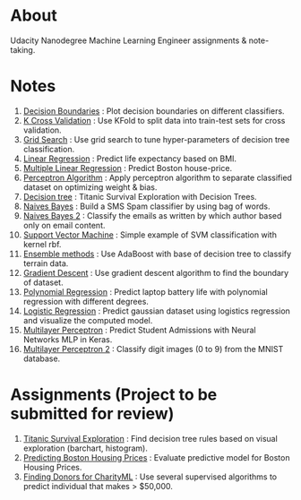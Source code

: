 # About
Udacity Nanodegree Machine Learning Engineer assignments & note-taking.

# Notes
1. [Decision Boundaries](https://github.com/woo-chia-wei/udacity-machine-learning-engineer/blob/master/00_exercises/01_decision_boundaries.ipynb) : Plot decision boundaries on different classifiers.
2. [K Cross Validation](https://github.com/woo-chia-wei/udacity-machine-learning-engineer/blob/master/00_exercises/02_k_cross_validation.ipynb) : Use KFold to split data into train-test sets for cross validation. 
3. [Grid Search](https://github.com/woo-chia-wei/udacity-machine-learning-engineer/blob/master/00_exercises/03_grid_search.ipynb) : Use grid search to tune hyper-parameters of decision tree classification. 
4. [Linear Regression](https://github.com/woo-chia-wei/udacity-machine-learning-engineer/blob/master/00_exercises/04_linear_regression.ipynb) : Predict life expectancy based on BMI.
5. [Multiple Linear Regression](https://github.com/woo-chia-wei/udacity-machine-learning-engineer/blob/master/00_exercises/05_multiple_linear_regression.ipynb) : Predict Boston house-price.
6. [Perceptron Algorithm](https://github.com/woo-chia-wei/udacity-machine-learning-engineer/blob/master/00_exercises/06_perceptron_algorithm.ipynb) : Apply perceptron algorithm to separate classified dataset on optimizing weight & bias.
7. [Decision tree](https://github.com/woo-chia-wei/udacity-machine-learning-engineer/blob/master/00_exercises/07_decision_tree.ipynb) : Titanic Survival Exploration with Decision Trees.
8. [Naives Bayes](https://github.com/woo-chia-wei/udacity-machine-learning-engineer/blob/master/00_exercises/08_naive_bayes.ipynb) : Build a SMS Spam classifier by using bag of words.
9. [Naives Bayes 2](https://github.com/woo-chia-wei/udacity-machine-learning-engineer/blob/master/00_exercises/09_naive_bayes_2.ipynb) : Classify the emails as written by which author based only on email content.
10. [Support Vector Machine](https://github.com/woo-chia-wei/udacity-machine-learning-engineer/blob/master/00_exercises/10_support_vector_machine.ipynb) : Simple example of SVM classification with kernel rbf.
11. [Ensemble methods](https://github.com/woo-chia-wei/udacity-machine-learning-engineer/blob/master/00_exercises/11_ensemble_methods.ipynb) : Use AdaBoost with base of decision tree to classify terrain data. 
12. [Gradient Descent](https://github.com/woo-chia-wei/udacity-machine-learning-engineer/blob/master/00_exercises/12_gradient_descent.ipynb) : Use gradient descent algorithm to find the boundary of dataset.
13. [Polynomial Regression](https://github.com/woo-chia-wei/udacity-machine-learning-engineer/blob/master/00_exercises/13_polynomial_regression.ipynb) : Predict laptop battery life with polynomial regression with different degrees.
14. [Logistic Regression](https://github.com/woo-chia-wei/udacity-machine-learning-engineer/blob/master/00_exercises/14_logistics_regression.ipynb) : Predict gaussian dataset using logistics regression and visualize the computed model.
15. [Multilayer Perceptron](https://github.com/woo-chia-wei/udacity-machine-learning-engineer/blob/master/00_exercises/15_multilayer_peceptron.ipynb) : Predict Student Admissions with Neural Networks MLP in Keras.
16. [Multilayer Perceptron 2](https://github.com/woo-chia-wei/udacity-machine-learning-engineer/blob/master/00_exercises/16_multilayer_peceptron_2.ipynb) : Classify digit images (0 to 9) from the MNIST database.

# Assignments (Project to be submitted for review)
1. [Titanic Survival Exploration](https://github.com/woo-chia-wei/udacity-machine-learning-engineer/tree/master/01_titanic_survival) : Find decision tree rules based on visual exploration (barchart, histogram).
2. [Predicting Boston Housing Prices](https://github.com/woo-chia-wei/udacity-machine-learning-engineer/blob/master/02_boston_housing) : Evaluate predictive model for Boston Housing Prices.
2. [Finding Donors for CharityML](https://github.com/woo-chia-wei/udacity-machine-learning-engineer/tree/master/03_finding_donors) : Use several supervised algorithms to predict individual that makes > $50,000.